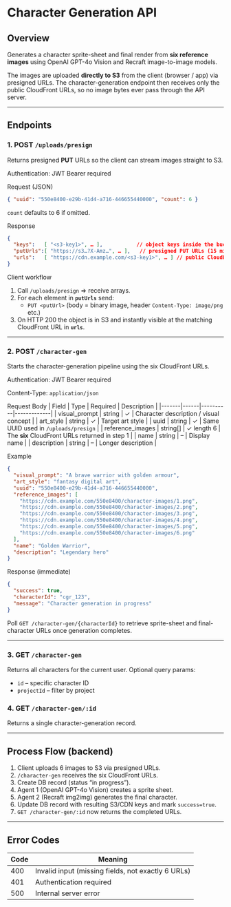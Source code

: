 # Character Generation API

## Overview
Generates a character sprite-sheet and final render from **six reference images** using OpenAI GPT-4o Vision and Recraft image-to-image models.

The images are uploaded **directly to S3** from the client (browser / app) via presigned URLs.  The character-generation endpoint then receives only the public CloudFront URLs, so no image bytes ever pass through the API server.

---
## Endpoints

### 1. POST `/uploads/presign`
Returns presigned **PUT** URLs so the client can stream images straight to S3.

Authentication: JWT Bearer required

Request (JSON)
```json
{ "uuid": "550e8400-e29b-41d4-a716-446655440000", "count": 6 }
```
`count` defaults to 6 if omitted.

Response
```json
{
  "keys":   [ "<s3-key1>", … ],           // object keys inside the bucket
  "putUrls":[ "https://s3…?X-Amz…", … ],   // presigned PUT URLs (15 min expiry)
  "urls":   [ "https://cdn.example.com/<s3-key1>", … ] // public CloudFront URLs
}
```

Client workflow
1. Call `/uploads/presign` ⇒ receive arrays.
2. For each element in **`putUrls`** send:
   * `PUT <putUrl>`  (body = binary image, header `Content-Type: image/png` etc.)
3. On HTTP 200 the object is in S3 and instantly visible at the matching CloudFront URL in **`urls`**.

---
### 2. POST `/character-gen`
Starts the character-generation pipeline using the six CloudFront URLs.

Authentication: JWT Bearer required

Content-Type: `application/json`

Request Body
| Field | Type | Required | Description |
|-------|------|----------|-------------|
| visual_prompt | string | ✓ | Character description / visual concept |
| art_style | string | ✓ | Target art style |
| uuid | string | ✓ | Same UUID used in `/uploads/presign` |
| reference_images | string[] | ✓ length 6 | The **six** CloudFront URLs returned in step 1 |
| name | string | – | Display name |
| description | string | – | Longer description |

Example
```json
{
  "visual_prompt": "A brave warrior with golden armour",
  "art_style": "fantasy digital art",
  "uuid": "550e8400-e29b-41d4-a716-446655440000",
  "reference_images": [
    "https://cdn.example.com/550e8400/character-images/1.png",
    "https://cdn.example.com/550e8400/character-images/2.png",
    "https://cdn.example.com/550e8400/character-images/3.png",
    "https://cdn.example.com/550e8400/character-images/4.png",
    "https://cdn.example.com/550e8400/character-images/5.png",
    "https://cdn.example.com/550e8400/character-images/6.png"
  ],
  "name": "Golden Warrior",
  "description": "Legendary hero"
}
```

Response (immediate)
```json
{
  "success": true,
  "characterId": "cgr_123",
  "message": "Character generation in progress"
}
```
Poll `GET /character-gen/{characterId}` to retrieve sprite-sheet and final-character URLs once generation completes.

---
### 3. GET `/character-gen`
Returns all characters for the current user. Optional query params:
* `id` – specific character ID
* `projectId` – filter by project

### 4. GET `/character-gen/:id`
Returns a single character-generation record.

---
## Process Flow (backend)
1. Client uploads 6 images to S3 via presigned URLs.
2. `/character-gen` receives the six CloudFront URLs.
3. Create DB record (status “in progress”).
4. Agent 1 (OpenAI GPT-4o Vision) creates a sprite sheet.
5. Agent 2 (Recraft img2img) generates the final character.
6. Update DB record with resulting S3/CDN keys and mark `success=true`.
7. `GET /character-gen/:id` now returns the completed URLs.

---
## Error Codes
| Code | Meaning |
|------|---------|
| 400 | Invalid input (missing fields, not exactly 6 URLs) |
| 401 | Authentication required |
| 500 | Internal server error | 